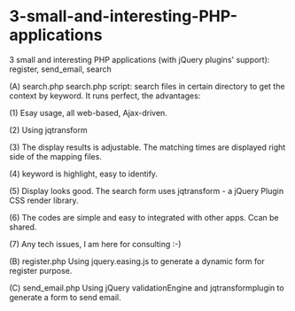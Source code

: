 3-small-and-interesting-PHP-applications
========================================

3 small and interesting PHP applications (with jQuery plugins' support): register, send_email, search

(A) search.php
search.php script: search files in certain directory to get the context by keyword. It runs perfect, the advantages:

 (1) Esay usage, all web-based, Ajax-driven.

 (2) Using jqtransform

 (3) The display results is adjustable. The matching times are displayed right side of the mapping files.

 (4) keyword is highlight, easy to identify.

 (5) Display looks good. The search form uses jqtransform - a jQuery Plugin CSS render library.

 (6) The codes are simple and easy to integrated with other apps. Ccan be shared.

 (7) Any tech issues, I am here for consulting :-)


(B) register.php
 Using jquery.easing.js to generate a dynamic form for register purpose.

(C) send_email.php
 Using jQuery validationEngine and jqtransformplugin to generate a form to send email.